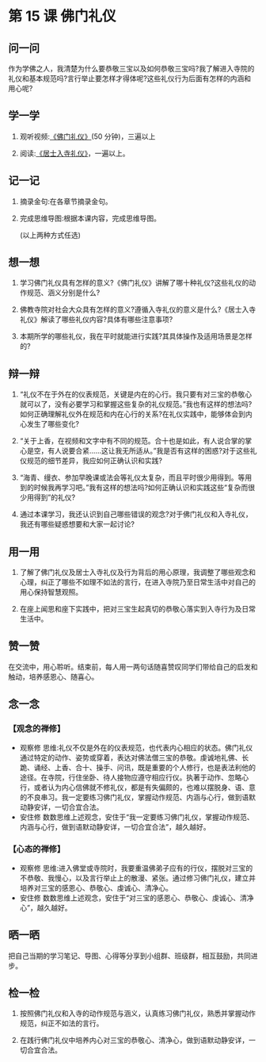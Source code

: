 # 第 15 课 佛门礼仪

## 问一问

作为学佛之人，我清楚为什么要恭敬三宝以及如何恭敬三宝吗?我了解进入寺院的礼仪和基本规范吗?言行举止要怎样才得体呢?这些礼仪行为后面有怎样的内涵和用心呢?

## 学一学

1. 观听视频:[《佛门礼仪》](https://youtu.be/H3-WDADz5kw?si=FQ0iy3FoSekbvNNi)(50 分钟)，三遍以上

2. 阅读:[《居士入寺礼仪》](.)，一遍以上。

## 记一记

1. 摘录金句:在各章节摘录金句。

2. 完成思维导图:根据本课内容，完成思维导图。

   (以上两种方式任选)

## 想一想

1. 学习佛门礼仪具有怎样的意义?《佛门礼仪》讲解了哪十种礼仪?这些礼仪的动作规范、涵义分别是什么?

2. 佛教寺院对社会大众具有怎样的意义?遵循入寺礼仪的意义是什么?《居士入寺礼仪》解读了哪些礼仪内容?具体有哪些注意事项?

3. 本期所学的哪些礼仪，我在平时就能进行实践?其具体操作及适用场景是怎样的?

## 辩一辩

1. “礼仪不在于外在的仪表规范，关键是内在的心行。我只要有对三宝的恭敬心就可以了，没有必要学习和掌握这些复杂的礼仪规范。”我也有这样的想法吗?如何正确理解礼仪外在规范和内在心行的关系?在礼仪实践中，能够体会到内心发生了哪些变化?

2. “关于上香，在视频和文字中有不同的规范。合十也是如此，有人说合掌的掌心是空，有人说要合紧......这让我无所适从。”我是否有这样的困惑?对于这些礼仪规范的细节差异，我应如何正确认识和实践?

3. “海青、缦衣、参加早晚课或法会等礼仪太复杂，而且平时很少用得到。等用到的时候我再学习吧。”我有这样的想法吗?如何正确认识和实践这些“复杂而很少用得到”的礼仪?

4. 通过本课学习，我还认识到自己哪些错误的观念?对于佛门礼仪和入寺礼仪，我还有哪些疑惑想要和大家一起讨论?

## 用一用

1. 了解了佛门礼仪及居士入寺礼仪及行为背后的用心原理，我调整了哪些观念和心理，纠正了哪些不如理不如法的言行，在进入寺院乃至日常生活中对自己的用心保持智慧观照。

2. 在座上闻思和座下实践中，把对三宝生起真切的恭敬心落实到入寺行为及日常生活中。

## 赞一赞

在交流中，用心聆听。结束前，每人用一两句话随喜赞叹同学们带给自己的启发和触动，培养感恩心、随喜心。

## 念一念

### 【观念的禅修】

- 观察修
  思维:礼仪不仅是外在的仪表规范，也代表内心相应的状态。佛门礼仪通过特定的动作、姿势或穿着，表达对佛法僧三宝的恭敬。虔诚地礼佛、长跪、诵经、上香、合十、操手、问讯，既是重要的个人修行，也是表法利他的途径。在寺院，行住坐卧、待人接物应遵守相应行仪。执著于动作、忽略心行，或者认为内心信佛就不修礼仪，都是有失偏颇的，也难以摆脱身、语、意的不良串习。我一定要练习佛门礼仪，掌握动作规范、内涵与心行，做到语默动静安详，一切合宜合法。
- 安住修
  数数思维上述观念，安住于“我一定要练习佛门礼仪，掌握动作规范、内涵与心行，做到语默动静安详，一切合宜合法”，越久越好。

### 【心态的禅修】

- 观察修
  思维:进入佛堂或寺院时，我要重温佛弟子应有的行仪，摆脱对三宝的不恭敬、我慢心，以及言行举止上的散漫、紧张。通过修习佛门礼仪，建立并培养对三宝的感恩心、恭敬心、虔诚心、清净心。
- 安住修
  数数思维上述观念，安住于“对三宝的感恩心、恭敬心、虔诚心、清净心”，越久越好。

## 晒一晒

把自己当期的学习笔记、导图、心得等分享到小组群、班级群，相互鼓励，共同进步。

## 检一检

1. 按照佛门礼仪和入寺的动作规范与涵义，认真练习佛门礼仪，熟悉并掌握动作规范，纠正不如法的言行。

2. 在践行佛门礼仪中培养内心对三宝的恭敬心、清净心，做到语默动静安详，一切合宜合法。
